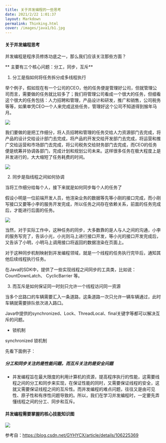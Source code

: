 ```yaml
---
title: 关于并发编程的一些思考
date: 2021/2/22 1:01:37
layout: Markdown
permalink: Thinking.html
cover: /images/java1/b1.jpg
---
```


<!--more-->

#### 关于并发编程思考

并发编程是程序员修炼功底之一，那么我们应该关注那些方面？

** 主要有三个核心问题：分工，同步，互斥**

1. 分工是指如何将任务拆分成多线程执行

举个例子，假如现在有一个公司的CEO，他的任务便是管理好公司，但就管理公司而言，需要做的任务就比较多了；我们将管理公司看成一个很大的任务，但细看这个很大的任务包括：人力招聘和管理，产品设计和研发，推广和销售，公司税务等等，如果单凭CEO一个人来完成这些任务，管理好这个公司不知道得到猴年马月。

![](https://imgconvert.csdnimg.cn/aHR0cDovL3AzLnBzdGF0cC5jb20vbGFyZ2UvcGdjLWltYWdlLzE4YzczNTEzOGFhNTRhNGNhYzM2YTY2ZjQ3OThmNDA4?x-oss-process=image/format,png)

我们要做的是把工作细分，将人员招聘和管理的任务交给人力资源部门去完成，将产品的设计交给设计部门去完成，将产品的开发交给开发部门去完成，将运营和推广交给运营和市场部门去完成，将公司税务交给财务部门去完成，而CEO的任务便是统筹并协调各部门，完成计划和规划公司未来。这样很多任务在极大程度上是并发进行的，大大缩短了任务耗费的时间。

![](https://imgconvert.csdnimg.cn/aHR0cDovL3AxLnBzdGF0cC5jb20vbGFyZ2UvcGdjLWltYWdlLzA2NjhlZDAzNmY0ZDRiYjRhYmIzMWQxYjViNjUxYWY2?x-oss-process=image/format,png)


2. 同步是指线程之间如何协调

当将工作细分给每个人，接下来就是如何同步每个人的任务了

假设小明是一位前端开发人员，他渲染业务的数据等先等小刚的接口完成，而小刚写接口又要等小李的服务开发完成，所以任务之间存在依赖关系，前面的任务完成后，才能进行后面的任务。

![](https://imgconvert.csdnimg.cn/aHR0cDovL3AzLnBzdGF0cC5jb20vbGFyZ2UvcGdjLWltYWdlLzFiNTY5MmE0ZmNmYjRkNDY5MjBjM2Y2ZWUxYmJkODE2?x-oss-process=image/format,png)

当然，对于实际工作中，这种任务的同步，大多数靠的是人与人之间的沟通，小李的服务写完了，告诉小光，小光则马上进行接口开发，等小光的接口开发完成后，又告诉了小明，小明马上调用接口将返回的数据渲染在页面上。

对于这种同步机制映射到并发编程领域，就是一个线程的任务执行完毕后，通知其他后续线程执行任务。

在Java的SDK中，提供了一些实现线程之间同步的工具类，比如说：CountDownLatch、 CyclicBarrier 等。

3. 而互斥是如何保证同一时刻只允许一个线程访问同一资源

当多个岔路口的车辆需要汇入一条道路，这条道路一次只允许一辆车辆通过，此时车辆就需要排队依次进入路口。

Java中提供的synchronized、Lock、ThreadLocal、final关键字等都可以解决互斥的问题。

- 锁机制

synchronized 锁机制

先看下面例子：






##### 分工和同步关注的是性能问题，而互斥关注的是安全问题

 - 并发编程旨在最大限度的利用计算机的资源，提高程序执行的性能，这需要线程之间的分工和同步来实现，在保证性能的同时，又需要保证线程的安全，这就又需要保证线程之间的互斥性。而并发编程的难点问题，往往又是由可见性、原子性和有序性问题导致的。所以，我们在学习并发编程时，一定要先弄懂线程之间的分工、同步和互斥。

#### 并发编程需要掌握的核心技能知识图

![](https://imgconvert.csdnimg.cn/aHR0cDovL3AzLnBzdGF0cC5jb20vbGFyZ2UvcGdjLWltYWdlLzU2YzVkNzQ0YjVlODRkZDRiNTFlMWFkMDk0NmY2OTY2?x-oss-process=image/format,png)


参考自：<https://blog.csdn.net/GYHYCX/article/details/106225369>

